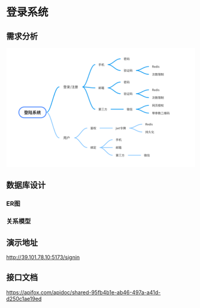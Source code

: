 # 登录系统
## 需求分析
![image](picture/signon-思维导图.PNG)
## 数据库设计
### ER图
### 关系模型
## 演示地址 
http://39.101.78.10:5173/signin
## 接口文档 
https://apifox.com/apidoc/shared-95fb4b1e-ab46-497a-a41d-d250c1ae19ed
